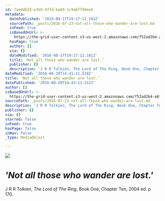 ```yaml
---
id: 7ae0d620-e3b9-47fd-ba69-1c9a6ff90ee6
metadata:
  datePublished: '2016-08-17T19:17:12.101Z'
  sourcePath: _posts/2016-07-23-not-all-those-who-wander-are-lost.md
  inFeed: true
  isBasedOnUrl: >-
    https://the-grid-user-content.s3-us-west-2.amazonaws.com/f52ad2b4-a6f2-4f9d-967d-6656edd0e084.jpg
  hasPage: true
  author: []
  via: {}
  dateModified: '2016-08-17T19:17:12.101Z'
  title: ‘Not all those who wander are lost.’
  publisher: {}
  description: 'J R R Tolkien, The Lord of The Ring, Book One, Chapter Ten, 2004 ed. p 170.'
dateModified: '2016-08-20T14:41:11.528Z'
title: ‘Not all those who wander are lost.’
datePublished: '2016-08-20T14:43:11.312Z'
author: []
isBasedOnUrl: >-
  https://the-grid-user-content.s3-us-west-2.amazonaws.com/f52ad2b4-a6f2-4f9d-967d-6656edd0e084.jpg
sourcePath: _posts/2016-07-23-not-all-those-who-wander-are-lost.md
description: 'J R R Tolkien, The Lord of The Ring, Book One, Chapter Ten, 2004 ed. p 170.'
publisher: {}
via: {}
starred: false
inFeed: true
hasPage: false
inNav: false
_type: MediaObject

---
```

![](https://the-grid-user-content.s3-us-west-2.amazonaws.com/f52ad2b4-a6f2-4f9d-967d-6656edd0e084.jpg)

# _'Not all those who wander are lost.'_

J R R Tolkien, _The Lord of The Ring_, Book One, Chapter Ten, 2004 ed. p 170\.